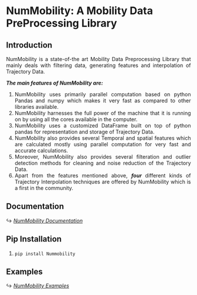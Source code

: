 <!---------------------- Introduction Section ------------------->
<h1> NumMobility: A Mobility Data PreProcessing Library </h1>

<h2> Introduction </h2>

<p align='justify'>
NumMobility is a state-of-the art Mobility Data Preprocessing Library that mainly deals with filtering data, generating features and interpolation of Trajectory Data.

<b><i> The main features of NumMobility are: </i></b>
</p>

<ol align='justify'>
<li> NumMobility uses primarily parallel computation based on
     python Pandas and numpy which makes it very fast as compared
     to other libraries available.
</li>

<li> NumMobility harnesses the full power of the machine that
     it is running on by using all the cores available in the
     computer.
</li>

<li> NumMobility uses a customized DataFrame built on top of python
     pandas for representation and storage of Trajectory Data.
</li>

<li> NumMobility also provides several Temporal and spatial features
     which are calculated mostly using parallel computation for very
     fast and accurate calculations.
</li>

<li> Moreover, NumMobility also provides several filteration and
     outlier detection methods for cleaning and noise reduction of
     the Trajectory Data.
</li>

<li> Apart from the features mentioned above, <i><b> four </b></i>
     different kinds of Trajectory Interpolation techniques are
     offered by NumMobility which is a first in the community.
</li>
</ol>

<!------------------------- Documentation Link ----------------->
<h2> Documentation </h2>

<span> &#8618; </span>
<a href='https://nummobility.readthedocs.io/en/latest/' target='_blank'> <i> NumMobility Documentation </i> </a>

<!-------------------- Pip Installation ------------------------->
<h2> Pip Installation </h2>

1. `pip install Nummobility`

<!------------------------ Usage Examples ----------------------->
<h2> Examples </h2>

<span> &#8618; </span>
<a href='https://github.com/YakshHaranwala/NumMobility/tree/main/examples' target='_blank'> <i> NumMobility Examples </i> </a>

